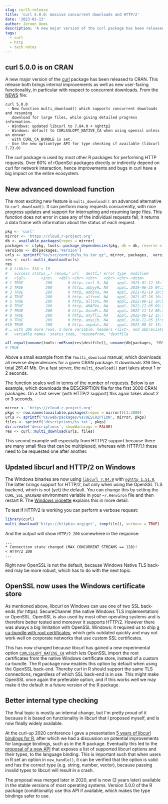 ```yaml
---
slug: curl5-release
title: 'curl 5.0.0: massive concurrent downloads and HTTP/2'
date: '2023-01-13'
author: Jeroen Ooms
description: 'A new major version of the curl package has been released to CRAN. This release both brings major big internal improvements as well as new user-facing functionality, in particular with respect to concurrent downloads.'
tags:
  - curl
  - http
  - tech notes
---
```


## curl 5.0.0 is on CRAN

A new major version of the [curl](https://cran.r-project.org/web/packages/curl/index.html) package has been released to CRAN. This release both brings internal improvements as well as new user-facing functionality, in particular with respect to concurrent downloads. From the [NEWS](https://cran.r-project.org/web/packages/curl/NEWS) file:

```
curl 5.0.0
 - New function multi_download() which supports concurrent downloads and resuming
   download for large files, while giving detailed progress information.
 - Windows: updated libcurl to 7.84.0 + nghttp2
 - Windows: default to CURLSSLOPT_NATIVE_CA when using openssl unless an ennvar
   with CURL_CA_BUNDLE is set.
 - Use the new optiontype API for type checking if available (libcurl 7.73.0)
```

The curl package is used by most other R packages for performing HTTP requests. Over 60% of rOpenSci packages directly or indirectly depend on curl for network interaction, hence improvements and bugs in curl have a big impact on the entire ecosystem.

## New advanced download function

The most exciting new feature is `multi_download()`: an advanced alternative to `curl_download()`. It can perform many requests concurrently, with nice progress updates and support for interrupting and resuming large files. This function does not error in case any of the individual requests fail; it returns a data frame with information about the status of each request.


```r
pkg <- 'curl'
mirror <- 'https://cloud.r-project.org'
db <- available.packages(repos = mirror)
packages <- c(pkg, tools::package_dependencies(pkg, db = db, reverse = TRUE)[[pkg]])
versions <- db[packages,'Version']
urls <- sprintf("%s/src/contrib/%s_%s.tar.gz", mirror, packages,  versions)
res <- curl::multi_download(urls)
res
# A tibble: 316 × 10
#   success status_…¹ resum…² url   destf…³ error type  modified             time
#   <lgl>       <int>   <dbl> <chr> <chr>   <chr> <chr> <dttm>              <dbl>
# 1 TRUE          200       0 http… curl_5… NA    appl… 2023-01-12 18:10:03 0.260
# 2 TRUE          200       0 http… abbyyR… NA    appl… 2019-06-25 04:30:07 0.713
# 3 TRUE          200       0 http… addins… NA    appl… 2021-01-10 18:50:12 0.214
# 4 TRUE          200       0 http… alfred… NA    appl… 2021-07-26 10:20:03 0.225
# 5 TRUE          200       0 http… allcon… NA    appl… 2022-08-11 10:00:07 0.226
# 6 TRUE          200       0 http… AMAPVo… NA    appl… 2022-12-05 09:22:33 0.266
# 7 TRUE          200       0 http… AnnoPr… NA    appl… 2022-11-14 08:30:13 0.891
# 8 TRUE          200       0 http… anyfli… NA    appl… 2022-08-12 15:40:03 0.394
# 9 TRUE          200       0 http… anyLib… NA    appl… 2018-11-05 15:00:04 0.282
#10 TRUE          200       0 http… aopdat… NA    appl… 2022-08-31 13:10:04 0.237
# … with 306 more rows, 1 more variable: headers <list>, and abbreviated
#   variable names ¹status_code, ²resumefrom, ³destfile

all.equal(unname(tools::md5sum(res$destfile)), unname(db[packages, 'MD5sum']))
# TRUE
```

Above a small example from the `?multi_download` manual, which downloads all reverse dependencies for a given CRAN package. It downloads 316 files, total 261.41 Mb. On a fast server, the `multi_download()` part takes about 1 or 2 seconds.

The function scales well in terms of the number of requests. Below is an example, which downloads the DESCRIPTION file for the first 3000 CRAN packages. On a fast server (with HTTP/2 support) this again takes about 2 or 3 seconds.

```r
mirror <- 'https://cloud.r-project.org'
pkgs <- row.names(available.packages(repos = mirror))[1:3000]
urls <- sprintf('%s/web/packages/%s/DESCRIPTION', mirror, pkgs)
files <- sprintf('descriptions/%s.txt', pkgs)
dir.create('descriptions', showWarnings = FALSE)
res <- curl::multi_download(urls, files)
```

This second example will especially from HTTP/2 support because there are many small files that can be multiplexed, whereas with HTTP/1.1 these need to be requested one after another.

## Updated libcurl and HTTP/2 on Windows

The Windows binaries are now using [`libcurl 7.84.0`](https://curl.se/changes.html#7_84_0) with [`nghttp 1.51.0`](https://github.com/nghttp2/nghttp2/releases/tag/v1.51.0). The latter brings support for HTTP/2, but only when using the OpenSSL TLS backend, which is not (yet) the default. You can change this by setting the `CURL_SSL_BACKEND` environment variable in your `~/.Renviron` file and then restart R. The [Windows vignette](https://cran.r-project.org/web/packages/curl/vignettes/windows.html) explains this in more detail.

To test if HTTP/2 is working you can perform a verbose request:

```r
library(curl)
multi_download('https://httpbin.org/get', tempfile(), verbose = TRUE)
```

And the output will show `HTTP/2 200` somewhere in the response:

```
...
* Connection state changed (MAX_CONCURRENT_STREAMS == 128)!
< HTTP/2 200
...
```

Right now OpenSSL is not the default, because Windows Native TLS back-end may be more robust, which has to do with the next topic.

## OpenSSL now uses the Windows certificate store

As mentioned above, libcurl on Windows can use one of two SSL back-ends (for https): SecureChannel (the native Windows TLS implementation) or OpenSSL. OpenSSL is also used by most other operating systems and is therefore better tested and moreover it supports HTTP/2. However there was always a big limitation with OpenSSL Windows: it required us to ship [a ca-bundle with root certificates](https://curl.se/docs/sslcerts.html), which gets outdated quickly and may not work well on corporate networks that use custom SSL certificates.

This has now changed because libcurl has gained a new experimental option [`CURLSSLOPT_NATIVE_CA`](https://curl.se/libcurl/c/CURLOPT_SSL_OPTIONS.html) which lets OpenSSL import the root certificates from the native Windows certificate store, instead of a custom ca-bundle. The R package now enables this option by default when using the OpenSSL back-end. Thereby curl in R should support the same TLS connections, regardless of which SSL back-end is in use. This might make OpenSSL once again the preferable option, and if this works well we may make it the default in a future version of the R package.

## Better internal type checking

The final topic is mostly an internal change, but I'm pretty proud of it because it is based on functionality in libcurl that I proposed myself, and is now finally widely available.

At the curl-up 2020 conference I gave a presentation [5 years of libcurl bindings for R](https://www.youtube.com/watch?v=jGv5pugYpN0), after which we had a discussion on potential improvements for language bindings, such as in the R package. Eventually this led to the [proposal of a new API](https://github.com/curl/curl/pull/5365) that exposes a list of supported libcurl options and their types, to the language binding. This is important such that when users in R set an option in `new_handle()`, it can be verified that the option is valid and has the correct type (e.g. string, number, vector), because passing invalid types to libcurl will result in a crash.

The proposal was merged later in 2020, and is now (2 years later) available in the stable versions of most operating systems. Version 5.0.0 of the R package (conditionally) use this API if available, which makes the type bindings safer to use.


